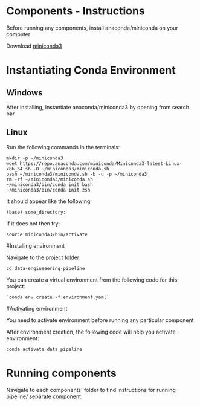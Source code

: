 # Components - Instructions

Before running any components, install anaconda/miniconda on your computer

Download [miniconda3](https://docs.conda.io/en/latest/miniconda.html)

# Instantiating Conda Environment
## Windows

After installing, Instantiate anaconda/miniconda3 by opening from search bar


## Linux
Run the following commands in the terminals:

    mkdir -p ~/miniconda3
    wget https://repo.anaconda.com/miniconda/Miniconda3-latest-Linux-x86_64.sh -O ~/miniconda3/miniconda.sh
    bash ~/miniconda3/miniconda.sh -b -u -p ~/miniconda3
    rm -rf ~/miniconda3/miniconda.sh
    ~/miniconda3/bin/conda init bash
    ~/miniconda3/bin/conda init zsh

It should appear like the following:


    (base) some_directory:

If it does not then try:

    source miniconda3/bin/activate

#Installing environment

Navigate to the project folder:

`cd data-engineeering-pipeline`

You can create a virtual environment from the following code for this project:
    
    `conda env create -f environment.yaml`

#Activating environment

You need to activate environment before running any particular component

After environment creation, the following code will help you activate environment:

    conda activate data_pipeline

# Running components

Navigate to each components' folder to find instructions for running pipeline/ separate component.
